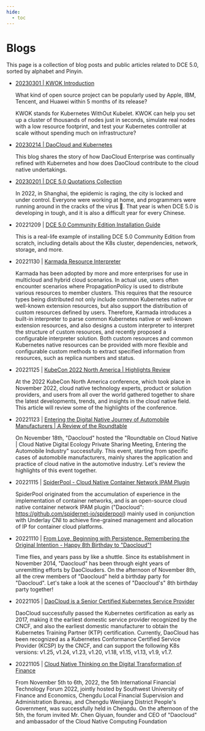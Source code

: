 ```yaml
---
hide:
  - toc
---
```


# Blogs

This page is a collection of blog posts and public articles related to DCE 5.0, sorted by alphabet and Pinyin.

- [20230301 | KWOK Introduction](./kwok.md)

    What kind of open source project can be popularly used by Apple, IBM, Tencent, and Huawei within 5 months of its release?

    KWOK stands for Kubernetes WithOut Kubelet.
    KWOK can help you set up a cluster of thousands of nodes just in seconds,
    simulate real nodes with a low resource footprint, and test your Kubernetes
    controller at scale without spending much on infrastructure?

- [20230214 | DaoCloud and Kubernetes](./daocloud_k8s.md)

    This blog shares the story of how DaoCloud Enterprise was continually refined with Kubernetes and how does DaoCloud contribute to the cloud native undertakings.

- [20230201 | DCE 5.0 Quotations Collection](./peter.md)

    In 2022, in Shanghai, the epidemic is raging, the city is locked and under control. Everyone were working at home, and programmers were running around in the cracks of the virus 🦠. That year is when DCE 5.0 is developing in tough, and it is also a difficult year for every Chinese.

- 20221209 | [DCE 5.0 Community Edition Installation Guide](./dce5-install1209.md)

    This is a real-life example of installing DCE 5.0 Community Edition from scratch, including details about the K8s cluster, dependencies, network, storage, and more.

- 20221130 | [Karmada Resource Interpreter](https://mp.weixin.qq.com/s/DLDmWRmhM_gMVg1qGnj_fA)

    Karmada has been adopted by more and more enterprises for use in multicloud and hybrid cloud scenarios. In actual use, users often encounter scenarios where PropagationPolicy is used to distribute various resources to member clusters. This requires that the resource types being distributed not only include common Kubernetes native or well-known extension resources, but also support the distribution of custom resources defined by users. Therefore, Karmada introduces a built-in interpreter to parse common Kubernetes native or well-known extension resources, and also designs a custom interpreter to interpret the structure of custom resources, and recently proposed a configurable interpreter solution. Both custom resources and common Kubernetes native resources can be provided with more flexible and configurable custom methods to extract specified information from resources, such as replica numbers and status.

- 20221125 | [KubeCon 2022 North America | Highlights Review](https://mp.weixin.qq.com/s/HIxBZjCK8ofCN6C5KRY25w)

    At the 2022 KubeCon North America conference, which took place in November 2022, cloud native technology experts, product or solution providers, and users from all over the world gathered together to share the latest developments, trends, and insights in the cloud native field. This article will review some of the highlights of the conference.

- 20221123 | [Entering the Digital Native Journey of Automobile Manufacturers | A Review of the Roundtable](https://mp.weixin.qq.com/s/1leu7b8KQw9pcqma8A_cuw)

    On November 18th, "Daocloud" hosted the "Roundtable on Cloud Native | Cloud Native Digital Ecology Private Sharing Meeting, Entering the Automobile Industry" successfully. This event, starting from specific cases of automobile manufacturers, mainly shares the application and practice of cloud native in the automotive industry. Let's review the highlights of this event together.

- 20221115 | [SpiderPool - Cloud Native Container Network IPAM Plugin](https://mp.weixin.qq.com/s/r6YiuUBGD2KmmMOxl26X6A)

    SpiderPool originated from the accumulation of experience in the implementation of container networks, and is an open-source cloud native container network IPAM plugin ("Daocloud": https://github.com/spidernet-io/spiderpool) mainly used in conjunction with Underlay CNI to achieve fine-grained management and allocation of IP for container cloud platforms.

- 20221110 | [From Love, Beginning with Persistence, Remembering the Original Intention - Happy 8th Birthday to "Daocloud"!](https://mp.weixin.qq.com/s/4cYUXtZFc3tIjzphVRCSLg)

    Time flies, and years pass by like a shuttle. Since its establishment in November 2014, "Daocloud" has been through eight years of unremitting efforts by DaoClouders. On the afternoon of November 8th, all the crew members of "Daocloud" held a birthday party for "Daocloud". Let's take a look at the scenes of "Daocloud's" 8th birthday party together!

- 20221105 | [DaoCloud is a Senior Certified Kubernetes Service Provider](./kcsp.md)

    DaoCloud successfully passed the Kubernetes certification as early as 2017, making it the earliest domestic service provider recognized by the CNCF, and also the earliest domestic manufacturer to obtain the Kubernetes Training Partner (KTP) certification. Currently, DaoCloud has been recognized as a Kubernetes Conformance Certified Service Provider (KCSP) by the CNCF, and can support the following K8s versions: v1.25, v1.24, v1.23, v1.20, v1.18, v1.15, v1.13, v1.9, v1.7.

- 20221105 | [Cloud Native Thinking on the Digital Transformation of Finance](https://mp.weixin.qq.com/s/9BggFRr0aoEzzmemXplRWg)

    From November 5th to 6th, 2022, the 5th International Financial Technology Forum 2022, jointly hosted by Southwest University of Finance and Economics, Chengdu Local Financial Supervision and Administration Bureau, and Chengdu Wenjiang District People's Government, was successfully held in Chengdu. On the afternoon of the 5th, the forum invited Mr. Chen Qiyuan, founder and CEO of "Daocloud" and ambassador of the Cloud Native Computing Foundation
